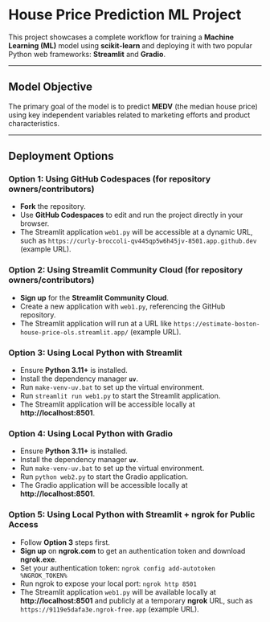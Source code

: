# House Price Prediction ML Project

This project showcases a complete workflow for training a **Machine Learning (ML)** model using **scikit-learn** and deploying it with two popular Python web frameworks: **Streamlit** and **Gradio**.

___

## Model Objective

The primary goal of the model is to predict **MEDV** (the median house price) using key independent variables related to marketing efforts and product characteristics.

___

## Deployment Options

### Option 1: Using GitHub Codespaces (for repository owners/contributors)
* **Fork** the repository.
* Use **GitHub Codespaces** to edit and run the project directly in your browser.
* The Streamlit application `web1.py` will be accessible at a dynamic URL, such as `https://curly-broccoli-qv445qp5w6h45jv-8501.app.github.dev` (example URL).

### Option 2: Using Streamlit Community Cloud (for repository owners/contributors)
* **Sign up** for the **Streamlit Community Cloud**.
* Create a new application with `web1.py`, referencing the GitHub repository.
* The Streamlit application will run at a URL like `https://estimate-boston-house-price-ols.streamlit.app/` (example URL).

### Option 3: Using Local Python with Streamlit
* Ensure **Python 3.11+** is installed.
* Install the dependency manager **`uv`**.
* Run `make-venv-uv.bat` to set up the virtual environment.
* Run `streamlit run web1.py` to start the Streamlit application.
* The Streamlit application will be accessible locally at **http://localhost:8501**.

### Option 4: Using Local Python with Gradio
* Ensure **Python 3.11+** is installed.
* Install the dependency manager **`uv`**.
* Run `make-venv-uv.bat` to set up the virtual environment.
* Run `python web2.py` to start the Gradio application.
* The Gradio application will be accessible locally at **http://localhost:8501**.

### Option 5: Using Local Python with Streamlit + ngrok for Public Access
* Follow **Option 3** steps first.
* **Sign up** on **ngrok.com** to get an authentication token and download **ngrok.exe**.
* Set your authentication token: `ngrok config add-autotoken %NGROK_TOKEN%`
* Run ngrok to expose your local port: `ngrok http 8501`
* The Streamlit application `web1.py` will be available locally at **http://localhost:8501** and publicly at a temporary **ngrok** URL, such as `https://9119e5dafa3e.ngrok-free.app` (example URL).
